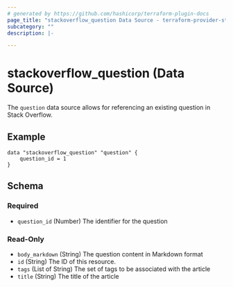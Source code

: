 ```yaml
---
# generated by https://github.com/hashicorp/terraform-plugin-docs
page_title: "stackoverflow_question Data Source - terraform-provider-stackoverflow"
subcategory: ""
description: |-

---
```


# stackoverflow_question (Data Source)

The `question` data source allows for referencing an existing question in Stack Overflow.

## Example

```
data "stackoverflow_question" "question" {
    question_id = 1
}
```

<!-- schema generated by tfplugindocs -->
## Schema

### Required

- `question_id` (Number) The identifier for the question

### Read-Only

- `body_markdown` (String) The question content in Markdown format
- `id` (String) The ID of this resource.
- `tags` (List of String) The set of tags to be associated with the article
- `title` (String) The title of the article


